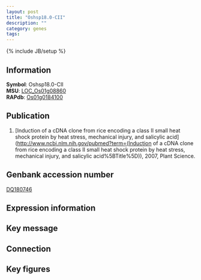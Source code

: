 ```yaml
---
layout: post
title: "Oshsp18.0-CII"
description: ""
category: genes
tags: 
---
```

{% include JB/setup %}

## Information
__Symbol__: Oshsp18.0-CII  
__MSU__: [LOC_Os01g08860](http://rice.plantbiology.msu.edu/cgi-bin/ORF_infopage.cgi?orf=LOC_Os01g08860)  
__RAPdb__: [Os01g0184100](http://rapdb.dna.affrc.go.jp/viewer/gbrowse_details/irgsp1?name=Os01g0184100)  

## Publication
1. [Induction of a cDNA clone from rice encoding a class II small heat shock protein by heat stress, mechanical injury, and salicylic acid](http://www.ncbi.nlm.nih.gov/pubmed?term=(Induction of a cDNA clone from rice encoding a class II small heat shock protein by heat stress, mechanical injury, and salicylic acid%5BTitle%5D)), 2007, Plant Science.

## Genbank accession number
[DQ180746](http://www.ncbi.nlm.nih.gov/nuccore/DQ180746)

## Expression information

## Key message

## Connection

## Key figures


